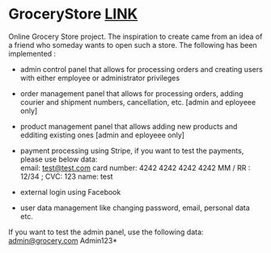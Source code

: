 # GroceryStore <a href="mysite.com">LINK</a>

Online Grocery Store project. The inspiration to create came from an idea of a friend who someday wants to open such a store. The following has been implemented :

- admin control panel that allows for processing orders and creating users with either employee or administrator privileges

- order management panel that allows for processing orders, adding courier and shipment numbers, cancellation, etc. [admin and eployeee only]

- product management panel that allows adding new products and edditing existing ones [admin and eployeee only]

- payment processing using Stripe, if you want to test the payments, please use below data:<br/>
email: test@test.com
card number:  4242 4242 4242 4242
MM / RR : 12/34 ; CVC: 123
name: test

- external login using Facebook

- user data management like changing password, email, personal data etc. 

If you want to test the admin panel, use the following data: 
admin@grocery.com
Admin123*





